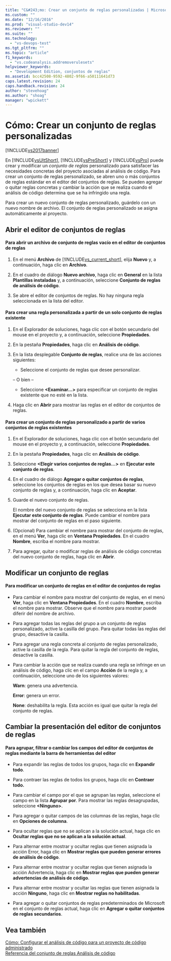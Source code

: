 ```yaml
---
title: "C&#243;mo: Crear un conjunto de reglas personalizadas | Microsoft Docs"
ms.custom: ""
ms.date: "12/16/2016"
ms.prod: "visual-studio-dev14"
ms.reviewer: ""
ms.suite: ""
ms.technology: 
  - "vs-devops-test"
ms.tgt_pltfrm: ""
ms.topic: "article"
f1_keywords: 
  - "vs.codeanalysis.addremoverulesets"
helpviewer_keywords: 
  - "Development Edition, conjuntos de reglas"
ms.assetid: bcc42508-9592-4802-9f66-a50111641d73
caps.latest.revision: 24
caps.handback.revision: 24
author: "stevehoag"
ms.author: "shoag"
manager: "wpickett"
---
```

# C&#243;mo: Crear un conjunto de reglas personalizadas
[!INCLUDE[vs2017banner](../code-quality/includes/vs2017banner.md)]

En [!INCLUDE[vsUltShort](../code-quality/includes/vsultshort_md.md)], [!INCLUDE[vsPreShort](../code-quality/includes/vspreshort_md.md)] y [!INCLUDE[vsPro](../code-quality/includes/vspro_md.md)] puede crear y modificar un *conjunto de reglas* personalizado para satisfacer las necesidades concretas del proyecto asociadas al análisis de código.  Para crear un conjunto de reglas personalizado, se abren uno o más conjuntos de reglas estándar en el editor del conjuntos de reglas.  Se pueden agregar o quitar reglas concretas y cambiar la acción que se realiza cuando el análisis de código determina que se ha infringido una regla.  
  
 Para crear un nuevo conjunto de reglas personalizado, guárdelo con un nuevo nombre de archivo.  El conjunto de reglas personalizado se asigna automáticamente al proyecto.  
  
## Abrir el editor de conjuntos de reglas  
  
#### Para abrir un archivo de conjunto de reglas vacío en el editor de conjuntos de reglas  
  
1.  En el menú **Archivo** de [!INCLUDE[vs_current_short](../code-quality/includes/vs_current_short_md.md)], elija **Nuevo** y, a continuación, haga clic en **Archivo**.  
  
2.  En el cuadro de diálogo **Nuevo archivo**, haga clic en **General** en la lista **Plantillas instaladas** y, a continuación, seleccione **Conjunto de reglas de análisis de código**.  
  
3.  Se abre el editor de conjuntos de reglas.  No hay ninguna regla seleccionada en la lista del editor.  
  
#### Para crear una regla personalizada a partir de un solo conjunto de reglas existente  
  
1.  En el Explorador de soluciones, haga clic con el botón secundario del mouse en el proyecto y, a continuación, seleccione **Propiedades**.  
  
2.  En la pestaña **Propiedades**, haga clic en **Análisis de código**.  
  
3.  En la lista desplegable **Conjunto de reglas**, realice una de las acciones siguientes:  
  
    -   Seleccione el conjunto de reglas que desee personalizar.  
  
     – O bien –  
  
    -   Seleccione **\<Examinar...\>** para especificar un conjunto de reglas existente que no esté en la lista.  
  
4.  Haga clic en **Abrir** para mostrar las reglas en el editor de conjuntos de reglas.  
  
#### Para crear un conjunto de reglas personalizado a partir de varios conjuntos de reglas existentes  
  
1.  En el Explorador de soluciones, haga clic con el botón secundario del mouse en el proyecto y, a continuación, seleccione **Propiedades**.  
  
2.  En la pestaña **Propiedades**, haga clic en **Análisis de código**.  
  
3.  Seleccione **\<Elegir varios conjuntos de reglas...\>** en **Ejecutar este conjunto de reglas**.  
  
4.  En el cuadro de diálogo **Agregar o quitar conjuntos de reglas**, seleccione los conjuntos de reglas en los que desea basar su nuevo conjunto de reglas y, a continuación, haga clic en **Aceptar**.  
  
5.  Guarde el nuevo conjunto de reglas.  
  
     El nombre del nuevo conjunto de reglas se selecciona en la lista **Ejecutar este conjunto de reglas**.  Puede cambiar el nombre para mostrar del conjunto de reglas en el paso siguiente.  
  
6.  \(Opcional\) Para cambiar el nombre para mostrar del conjunto de reglas, en el menú **Ver**, haga clic en **Ventana Propiedades**.  En el cuadro **Nombre**, escriba el nombre para mostrar.  
  
7.  Para agregar, quitar o modificar reglas de análisis de código concretas del nuevo conjunto de reglas, haga clic en **Abrir**.  
  
## Modificar un conjunto de reglas  
  
#### Para modificar un conjunto de reglas en el editor de conjuntos de reglas  
  
-   Para cambiar el nombre para mostrar del conjunto de reglas, en el menú **Ver**, haga clic en **Ventana Propiedades**.  En el cuadro **Nombre**, escriba el nombre para mostrar.  Observe que el nombre para mostrar puede diferir del nombre de archivo.  
  
-   Para agregar todas las reglas del grupo a un conjunto de reglas personalizado, active la casilla del grupo.  Para quitar todas las reglas del grupo, desactive la casilla.  
  
-   Para agregar una regla concreta al conjunto de reglas personalizado, active la casilla de la regla.  Para quitar la regla del conjunto de reglas, desactive la casilla.  
  
-   Para cambiar la acción que se realiza cuando una regla se infringe en un análisis de código, haga clic en el campo **Acción** de la regla y, a continuación, seleccione uno de los siguientes valores:  
  
     **Warn**: genera una advertencia.  
  
     **Error**: genera un error.  
  
     **None**: deshabilita la regla.  Esta acción es igual que quitar la regla del conjunto de reglas.  
  
## Cambiar la presentación del editor de conjuntos de reglas  
  
#### Para agrupar, filtrar o cambiar los campos del editor de conjuntos de reglas mediante la barra de herramientas del editor  
  
-   Para expandir las reglas de todos los grupos, haga clic en **Expandir todo**.  
  
-   Para contraer las reglas de todos los grupos, haga clic en **Contraer todo.**  
  
-   Para cambiar el campo por el que se agrupan las reglas, seleccione el campo en la lista **Agrupar por**.  Para mostrar las reglas desagrupadas, seleccione **\<Ninguno\>**.  
  
-   Para agregar o quitar campos de las columnas de las reglas, haga clic en **Opciones de columna**.  
  
-   Para ocultar reglas que no se aplican a la solución actual, haga clic en **Ocultar reglas que no se aplican a la solución actual**.  
  
-   Para alternar entre mostrar y ocultar reglas que tienen asignada la acción Error, haga clic en **Mostrar reglas que pueden generar errores de análisis de código**.  
  
-   Para alternar entre mostrar y ocultar reglas que tienen asignada la acción Advertencia, haga clic en **Mostrar reglas que pueden generar advertencias de análisis de código**.  
  
-   Para alternar entre mostrar y ocultar las reglas que tienen asignada la acción **Ninguno**, haga clic en **Mostrar reglas no habilitadas**.  
  
-   Para agregar o quitar conjuntos de reglas predeterminados de Microsoft en el conjunto de reglas actual, haga clic en **Agregar o quitar conjuntos de reglas secundarios**.  
  
## Vea también  
 [Cómo: Configurar el análisis de código para un proyecto de código administrado](../code-quality/how-to-configure-code-analysis-for-a-managed-code-project.md)   
 [Referencia del conjunto de reglas Análisis de código](../code-quality/code-analysis-rule-set-reference.md)